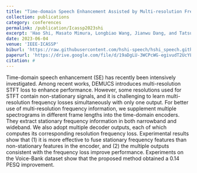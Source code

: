 ```yaml
---
title: "Time-domain Speech Enhancement Assisted by Multi-resolution Frequency Encoder and Decoder"
collection: publications
category: conferences
permalink: /publication/Icassp2023shi
excerpt: 'Hao Shi, Masato Mimura, Longbiao Wang, Jianwu Dang, and Tatsuya Kawahara'
date: 2023-06-04
venue: 'IEEE-ICASSP'
biburl: 'https://raw.githubusercontent.com/hshi-speech/hshi_speech.github.io/master/files/bib/icassp-2023-shi-tf.txt'
paperurl: 'https://drive.google.com/file/d/19aDgLU-3WCPcWG-egivudT2UcYLV31Dn/view?usp=drive_link'
citation: #
---
```


Time-domain speech enhancement (SE) has recently been intensively investigated. Among recent works, DEMUCS introduces multi-resolution STFT loss to enhance performance. However, some resolutions used for STFT contain non-stationary signals, and it is challenging to learn multi-resolution frequency losses simultaneously with only one output. For better use of multi-resolution frequency information, we supplement multiple spectrograms in different frame lengths into the time-domain encoders. They extract stationary frequency information in both narrowband and wideband. We also adopt multiple decoder outputs, each of which computes its corresponding resolution frequency loss. Experimental results show that (1) it is more effective to fuse stationary frequency features than non-stationary features in the encoder, and (2) the multiple outputs consistent with the frequency loss improve performance. Experiments on the Voice-Bank dataset show that the proposed method obtained a 0.14 PESQ improvement.
